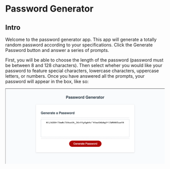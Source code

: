 # Password Generator

## Intro

Welcome to the password generator app. This app will generate a totally random password according to your specifications. Click the Generate Password button and answer a series of prompts.

First, you will be able to choose the length of the password (password must be between 8 and 128 characters). Then select wheher you would like your password to feature special characters, lowercase characters, uppercase letters, or numbers. Once you have answered all the prompts, your password will appear in the box, like so:

![password-generator-screenshot](./images/password_generator_screenshot.png)